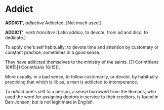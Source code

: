 # Addict

**ADDICT**', _adjective_ Addicted. \[Not much used.\]

**ADDICT'**, _verb transitive_ \[Latin addico, to devote, from ad and dico, to dedicate.\]

To apply one's self habitually; to devote time and attention by customary or constant practice; sometimes in a good sense.

They have addicted themselves to the ministry of the saints. [[1 Corinthians 16#15|1 Corinthians 16:15]].

More usually, in a bad sense, to follow customarily, or devote, by habitually practicing that which is ill; as, a man is addicted to intemperance.

To _addict_ one's self to a person, a sense borrowed from the Romans, who used the word for assigning debtors in service to their creditors, is found in Ben Jonson, but is not legitimate in English.